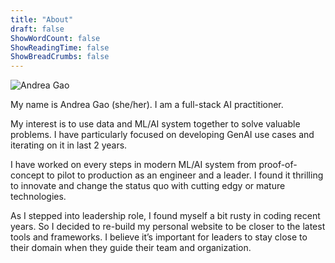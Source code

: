 ```yaml
---
title: "About"
draft: false
ShowWordCount: false
ShowReadingTime: false
ShowBreadCrumbs: false
---
```


![Andrea Gao](/images/profile.jpg)

My name is Andrea Gao (she/her). I am a full-stack AI practitioner. 

My interest is to use data and ML/AI system together to solve valuable problems. I have particularly focused on developing GenAI use cases and iterating on it in last 2 years. 

I have worked on every steps in modern ML/AI system from proof-of-concept to pilot to production as an engineer and a leader. I found it thrilling to innovate and change the status quo with cutting edgy or mature technologies. 

As I stepped into leadership role, I found myself a bit rusty in coding recent years. So I decided to re-build my personal website to be closer to the latest tools and frameworks. I believe it’s important for leaders to stay close to their domain when they guide their team and organization. 